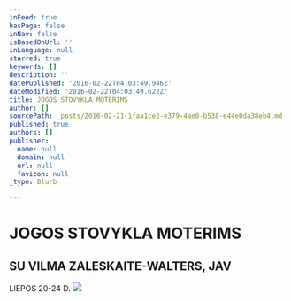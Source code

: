 ```yaml
---
inFeed: true
hasPage: false
inNav: false
isBasedOnUrl: ''
inLanguage: null
starred: true
keywords: []
description: ''
datePublished: '2016-02-22T04:03:49.946Z'
dateModified: '2016-02-22T04:03:49.622Z'
title: JOGOS STOVYKLA MOTERIMS
author: []
sourcePath: _posts/2016-02-21-1faa1ce2-e379-4ae0-b538-e44e0da38eb4.md
published: true
authors: []
publisher:
  name: null
  domain: null
  url: null
  favicon: null
_type: Blurb

---
```

# JOGOS STOVYKLA MOTERIMS

## SU VILMA ZALESKAITE-WALTERS, JAV

LIEPOS 20-24 D.
![](https://s3-us-west-2.amazonaws.com/the-grid-img/p/09e6a9f9f0968f77f843a21f0cc673edeba3783a.jpg)